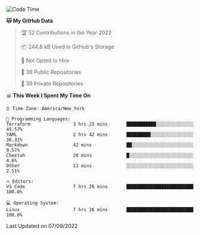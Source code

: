 <!--START_SECTION:waka-->
![Code Time](http://img.shields.io/badge/Code%20Time-76%20hrs-blue)

**🐱 My GitHub Data** 

> 🏆 52 Contributions in the Year 2022
 > 
> 📦 244.8 kB Used in GitHub's Storage 
 > 
> 🚫 Not Opted to Hire
 > 
> 📜 36 Public Repositories 
 > 
> 🔑 39 Private Repositories  
 > 
📊 **This Week I Spent My Time On** 

```text
⌚︎ Time Zone: America/New_York

💬 Programming Languages: 
Terraform                3 hrs 23 mins       ███████████░░░░░░░░░░░░░░   45.57% 
YAML                     2 hrs 42 mins       █████████░░░░░░░░░░░░░░░░   36.31% 
Markdown                 42 mins             ██░░░░░░░░░░░░░░░░░░░░░░░   9.57% 
Cheetah                  20 mins             █░░░░░░░░░░░░░░░░░░░░░░░░   4.6% 
Other                    11 mins             ░░░░░░░░░░░░░░░░░░░░░░░░░   2.51%

🔥 Editors: 
VS Code                  7 hrs 26 mins       █████████████████████████   100.0%

💻 Operating System: 
Linux                    7 hrs 26 mins       █████████████████████████   100.0%

```


 Last Updated on 07/09/2022
<!--END_SECTION:waka-->